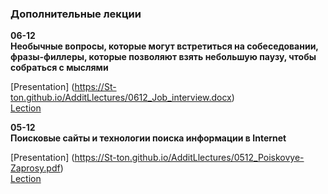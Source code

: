 ### Дополнительные лекции


**06-12 <br/> Необычные вопросы, которые могут встретиться на собеседовании, фразы-филлеры, которые позволяют взять небольшую паузу, чтобы собраться с мыслями**

[Presentation] (<https://St-ton.github.io/AdditLlectures/0612_Job_interview.docx>)<br/>
[Lection](<https://vimeo.com/778538335/f63ca42449?embedded=true&source=vimeo_logo&owner=180459310>)


**05-12 <br/> Поисковые сайты и технологии поиска информации в Internet**

[Presentation] (<https://St-ton.github.io/AdditLlectures/0512_Poiskovye-Zaprosy.pdf>)<br/>
[Lection](<https://vimeo.com/778236365/a034b63f88?embedded=false&source=vimeo_logo&owner=180459310>)
